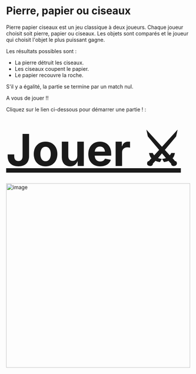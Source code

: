 # Pierre, papier ou ciseaux

Pierre papier ciseaux est un jeu classique à deux joueurs. Chaque joueur choisit soit pierre, papier ou ciseaux. Les objets sont comparés et le joueur qui choisit l'objet le plus puissant gagne.

Les résultats possibles sont :

+ La pierre détruit les ciseaux.
+ Les ciseaux coupent le papier.
+ Le papier recouvre la roche.

S'il y a égalité, la partie se termine par un match nul.


A vous de jouer !! 

Cliquez sur le lien ci-dessous pour démarrer une partie ! :
## <a href="https://ldc45.github.io/chifoumi" style="font-size:120px">Jouer ⚔</a>


<img src="https://user-images.githubusercontent.com/98770184/207039046-4d2ef1cd-ebe4-4e0f-96d2-b9c4afc95d30.png" alt="image" width="500"/>






